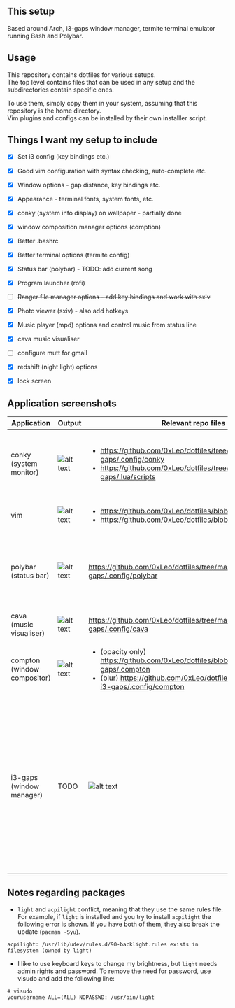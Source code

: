 ## This setup
Based around Arch, i3-gaps window manager, termite terminal emulator running Bash and Polybar.

## Usage
This repository contains dotfiles for various setups.  
The top level contains files that can be used in any setup and the subdirectories contain specific ones.  

To use them, simply copy them in your system, assuming that this repository is the home directory.  
Vim plugins and configs can be installed by their own installler script.

## Things I want my setup to include
- [x] Set i3 config (key bindings etc.)
- [x] Good vim configuration with syntax checking, auto-complete etc.
- [x] Window options - gap distance, key bindings etc.
- [x] Appearance - terminal fonts, system fonts, etc.
- [x] conky (system info display) on wallpaper - partially done
- [x] window composition manager options (comption)
- [x] Better .bashrc
- [x] Better terminal options (termite config)
- [x] Status bar (polybar) - TODO: add current song
- [x] Program launcher (rofi)
- [ ] ~~Ranger file manager options - add key bindings and work with sxiv~~
- [x] Photo viewer (sxiv) - also add hotkeys
- [x] Music player (mpd) options and control music from status line
- [x] cava music visualiser
- [ ] configure mutt for gmail
- [x] redshift (night light) options
- [x] lock screen



## Application screenshots

| Application | Output | Relevant repo files | Dependancies
| ------------- | ------------- | -------------| ------------- |
| conky (system monitor) | ![alt text](https://raw.githubusercontent.com/0xLeo/assets/master/dotfiles/arch-i3-gaps/conky_04-07-19.png)  | <ul><li>https://github.com/0xLeo/dotfiles/tree/master/arch-i3-gaps/.config/conky</li><li>https://github.com/0xLeo/dotfiles/tree/master/arch-i3-gaps/.lua/scripts</li></ul> | <ul><li>conky</lu><li>lua</li><li>conky-lua</li><li>jq</li><li>remind</li><li>Font Awesome</li></ul> |
| vim  | ![alt text](https://raw.githubusercontent.com/0xLeo/assets/master/dotfiles/arch-i3-gaps/vim_22-05-19.png)  | <ul><li>https://github.com/0xLeo/dotfiles/blob/master/.vimrc</li><li>https://github.com/0xLeo/dotfiles/blob/master/vim_setup.sh</li></ul>| Explained in installer script | 
| polybar (status bar)  | ![alt text](https://raw.githubusercontent.com/0xLeo/assets/master/dotfiles/arch-i3-gaps/polybar.png)  | https://github.com/0xLeo/dotfiles/tree/master/arch-i3-gaps/.config/polybar| <ul><li>font awesome</li><li>ttf-material-design-icons</li><li>jq</li><li>rofi</li><li>yad</li><li>remind</li></ul> | 
| cava (music visualiser)  | ![alt text](https://raw.githubusercontent.com/0xLeo/assets/master/dotfiles/arch-i3-gaps/cava_04-07-19.png)  | https://github.com/0xLeo/dotfiles/tree/master/arch-i3-gaps/.config/cava | <ul><li>[cava](https://github.com/karlstav/cava)</li></ul> | 
| compton (window compositor) | ![alt text](https://raw.githubusercontent.com/0xLeo/assets/master/dotfiles/arch-i3-gaps/compton_04-07-19.png)  | <ul><li>(opacity only) https://github.com/0xLeo/dotfiles/blob/master/arch-i3-gaps/.compton</li><li>(blur) https://github.com/0xLeo/dotfiles/tree/master/arch-i3-gaps/.config/compton</li></ul> | <ul><li>(if you want blur) [tyrone144's fork](https://github.com/tryone144/compton)</li></ul> | 
| i3-gaps (window manager) | TODO  | ![alt text](https://github.com/0xLeo/dotfiles/blob/arch-i3-gaps/.config/i3/config) | <ul><li>wpa_supplicant (pacman)</li><li>wireless_tools (pacman)</li><li>networkmanager (pacman)</li><li>network-manager-applet (pacman)</li><li>gnome-keyring (pacman)</li><li>gnome-keyring (pacman)</li><li>xev</li><li>other optional startup programs; see my config</li></ul> | 


## Notes regarding packages
* `light` and `acpilight` conflict, meaning that they use the same rules file. For example, if `light` is installed and you try to install `acpilight` the following error is shown. If you have both of them, they also break the update (`pacman -Syu`).
```
acpilight: /usr/lib/udev/rules.d/90-backlight.rules exists in filesystem (owned by light)
```
* I like to use keyboard keys to change my brightness, but `light` needs admin rights and password. To remove the need for password, use visudo and add the following line:
```
# visudo
yourusername ALL=(ALL) NOPASSWD: /usr/bin/light
```
